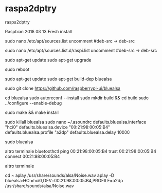 # raspa2dptry
raspa2dptry

Raspbian 2018 03 13 Fresh install

sudo nano /etc/apt/sources.list
uncomment #deb-src -> deb-src

sudo nano /etc/apt/sources.list.d/raspi.list
uncomment #deb-src -> deb-src

sudo apt-get update
sudo apt-get upgrade

sudo reboot

sudo apt-get update
sudo apt-get build-dep bluealsa

sudo git clone https://github.com/raspberrypi-ui/bluealsa

cd bluealsa
sudo autoreconf --install
sudo mkdir build && cd build
sudo ../configure --enable-debug

sudo make && make install

sudo killall bluealsa
sudo nano ~/.asoundrc
defaults.bluealsa.interface "hci0"
defaults.bluealsa.device "00:21:98:00:05:B4"
defaults.bluealsa.profile "a2dp"
defaults.bluealsa.delay 10000

sudo bluealsa

altro terminale
bluetoothctl
ping 00:21:98:00:05:B4
trust 00:21:98:00:05:B4
connect 00:21:98:00:05:B4

altro terminale

cd ~
aplay /usr/share/sounds/alsa/Noise.wav
aplay -D bluealsa:HCI=hci0,DEV=00:21:98:00:05:B4,PROFILE=a2dp /usr/share/sounds/alsa/Noise.wav
